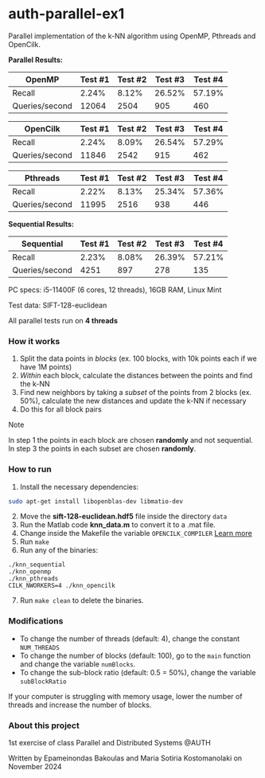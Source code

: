 # auth-parallel-ex1
Parallel implementation of the k-NN algorithm using OpenMP, Pthreads and OpenCilk.

**Parallel Results:**

| OpenMP         | Test #1 | Test #2 | Test #3 | Test #4 |
|----------------|---------|---------|---------|---------|
| Recall         | 2.24%   | 8.12%   | 26.52%  | 57.19%  |
| Queries/second | 12064   | 2504    | 905     | 460     |

| OpenCilk       | Test #1 | Test #2 | Test #3 | Test #4 |
|----------------|---------|---------|---------|---------|
| Recall         | 2.24%   | 8.09%   | 26.54%  | 57.29%  |
| Queries/second | 11846   | 2542    | 915     | 462     |

| Pthreads       | Test #1 | Test #2 | Test #3 | Test #4 |
|----------------|---------|---------|---------|---------|
| Recall         | 2.22%   | 8.13%   | 25.34%  | 57.36%  |
| Queries/second | 11995   | 2516    | 938     | 446     |

**Sequential Results:**

| Sequential     | Test #1 | Test #2 | Test #3 | Test #4 |
|----------------|---------|---------|---------|---------|
| Recall         | 2.23%   | 8.08%   | 26.39%  | 57.21%  |
| Queries/second | 4251    | 897     | 278     | 135     |

PC specs: i5-11400F (6 cores, 12 threads), 16GB RAM, Linux Mint

Test data: SIFT-128-euclidean

All parallel tests run on **4 threads**

### How it works
1. Split the data points in *blocks* (ex. 100 blocks, with 10k points each if we have 1M points)
2. *Within* each block, calculate the distances between the points and find the k-NN
3. Find new neighbors by taking a *subset* of the points from 2 blocks (ex. 50%), calculate the new distances and update the k-NN if necessary
4. Do this for all block pairs

> [!NOTE]
> In step 1 the points in each block are chosen **randomly** and not sequential. In step 3 the points in each subset are chosen **randomly**.

### How to run 

1. Install the necessary dependencies:
```bash
sudo apt-get install libopenblas-dev libmatio-dev
```

2. Move the **sift-128-euclidean.hdf5** file inside the directory `data`
3. Run the Matlab code **knn_data.m** to convert it to a .mat file.
4. Change inside the Makefile the variable `OPENCILK_COMPILER` [Learn more](https://www.opencilk.org/doc/users-guide/install/)
5. Run `make`
6. Run any of the binaries:
```
./knn_sequential
./knn_openmp
./knn_pthreads
CILK_NWORKERS=4 ./knn_opencilk
```
7. Run `make clean` to delete the binaries.

### Modifications
- To change the number of threads (default: 4), change the constant `NUM_THREADS`
- To change the number of blocks (default: 100), go to the `main` function and change the variable `numBlocks`.
- To change the sub-block ratio (default: 0.5 = 50%), change the variable `subBlockRatio`

If your computer is struggling with memory usage, lower the number of threads and increase the number of blocks.

### About this project
1st exercise of class Parallel and Distributed Systems @AUTH

Written by Epameinondas Bakoulas and Maria Sotiria Kostomanolaki on November 2024
